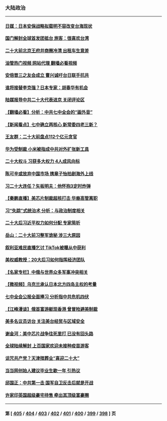 ### 大陆政治
---
#### [日媒：日本安保战略拟载明不容改变台海现状](../../pages/ncid277/n13844366.md?10131645) 
#### [国门解封全球首发团抵台 旅客：很喜欢台湾](../../pages/ncid277/n13844338.md?10131645) 
#### [二十大前北京王府井商圈冷清 出租车生意差](../../pages/ncid277/n13844308.md?10131645) 
#### [油管热门视频 网站代理 翻墙必看视频](http://209.222.30.114:81/youtube.html?10131645)
#### [安倍晋三之友会成立 曹兴诚吁台日联手抗共](../../pages/ncid277/n13844164.md?10131645) 
#### [谁将接替李克强？日本专家：胡春华有机会](../../pages/ncid277/n13844060.md?10131645) 
#### [陆媒报导中共二十大代表进京  关闭评论区](../../pages/ncid277/n13844272.md?10131645) 
#### [【翻墙必看】分析：中共七中全会的“画外音”](../../pages/ncid277/n13844271.md?10131645) 
#### [【新闻看点】七中确立两核心 新常委四老三新？](../../pages/ncid277/n13844084.md?10131645) 
#### [王友群：二十大前盘点112个亿元贪官](../../pages/ncid277/n13844182.md?10131645) 
#### [华为受制裁 小米被指成中共对外扩张新工具](../../pages/ncid277/n13844067.md?10131645) 
#### [二十大权斗 习获多大权力 4人成风向标](../../pages/ncid277/n13844080.md?10131645) 
#### [陈可辛或放弃中国市场 携章子怡拍剧海外上线](../../pages/ncid277/n13844102.md?10131645) 
#### [习二十大连任？矢板明夫：他怀抱3定时炸弹](../../pages/ncid277/n13843975.md?10131645) 
#### [【秦鹏直播】美芯片制裁超核打击 华裔高管离职](../../pages/ncid277/n13843939.md?10131645) 
#### [习“失踪”式统治术 分析：与政治制度相关](../../pages/ncid277/n13843806.md?10131645) 
#### [二十大后习近平权力如何分配 专家简析](../../pages/ncid277/n13843991.md?10131645) 
#### [岳山：二十大前习整军诡秘 涉三大原因](../../pages/ncid277/n13843759.md?10131645) 
#### [叙利亚难民直播乞讨 TikTok被曝从中获利](../../pages/ncid277/n13843981.md?10131645) 
#### [美权威教授：20大后习如何指挥经济团队](../../pages/ncid277/n13843341.md?10131645) 
#### [【名家专栏】中俄与世界众多军事冲突相关](../../pages/ncid277/n13843882.md?10131645) 
#### [【微视频】乌克兰承认日本北方四岛主权的考量](../../pages/ncid277/n13843937.md?10131645) 
#### [七中全会公报全面捧习 分析指中共危机四伏](../../pages/ncid277/n13843828.md?10131645) 
#### [【江峰漫谈】俄首富游艇现香港 曾冒险避美制裁](../../pages/ncid277/n13843839.md?10131645) 
#### [美多名议员访台 关注美台经贸与区域安全](../../pages/ncid277/n13843778.md?10131645) 
#### [谢金河：美中芯片战争往死里打 已没有回头路](../../pages/ncid277/n13843776.md?10131645) 
#### [全球陆续解封 上百国家欢迎未接种疫苗游客](../../pages/ncid277/n13843840.md?10131645) 
#### [诅咒共产党？天津殡葬业“喜迎二十大”](../../pages/ncid277/n13843777.md?10131645) 
#### [当当网创始人建议毕业生歇一年 引热议](../../pages/ncid277/n13843779.md?10131645) 
#### [邱国正：中共第一击 国军自卫反击后就是开战](../../pages/ncid277/n13843607.md?10131645) 
#### [许家印英国超级豪宅待售 牵出其顶级富豪圈](../../pages/ncid277/n13843649.md?10131645) 

---
#### 第 [ [405](./405.md?10131645) / [404](./404.md?10131645) / [403](./403.md?10131645) / [402](./402.md?10131645) / [401](./401.md?10131645) / [400](./400.md?10131645) / [399](./399.md?10131645) / [398](./398.md?10131645) ] 页
